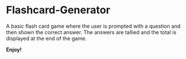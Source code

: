 # Flashcard-Generator

A basic flash card game where the user is prompted with a question and then shown the correct answer. The answers are tallied and the total is displayed at the end of the game.

	
**Enjoy!**